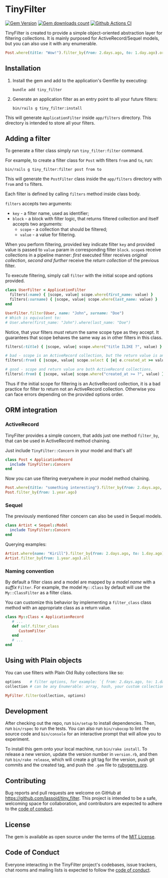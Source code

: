 # TinyFilter

[![Gem Version](https://img.shields.io/gem/v/tiny_filter?color=blue&label=version)](https://rubygems.org/gems/tiny_filter)
[![Gem downloads count](https://img.shields.io/gem/dt/tiny_filter)](https://rubygems.org/gems/tiny_filter)
[![Github Actions CI](https://github.com/lassoid/tiny_filter/actions/workflows/ci.yml/badge.svg?branch=main)](https://github.com/lassoid/tiny_filter/actions/workflows/ci.yml)

TinyFilter is created to provide a simple object-oriented abstraction layer for filtering collections.
It is mainly purposed for ActiveRecord/Sequel models, but you can also use it with any enumerable.

```ruby
Post.where(title: "Wow!").filter_by(from: 2.days.ago, to: 1.day.ago).order(:created_at)
```

## Installation

1. Install the gem and add to the application's Gemfile by executing:

   ```shell
   bundle add tiny_filter
   ```

2. Generate an application filter as an entry point to all your future filters:

   ```shell
   bin/rails g tiny_filter:install
   ```

This will generate `ApplicationFilter` inside `app/filters` directory.
This directory is intended to store all your filters.

## Adding a filter

To generate a filter class simply run `tiny_filter:filter` command.

For example, to create a filter class for `Post` with filters `from` and `to`, run:

```shell
bin/rails g tiny_filter:filter post from to
```

This will generate the `PostFilter` class inside the `app/filters` directory with `from` and `to` filters.

Each filter is defined by calling `filters` method inside class body.

`filters` accepts two arguments:
- `key` - a filter name, used as identifier;
- `block` - a block with filter logic, that returns filtered collection and itself accepts two arguments:
  - `scope` - a collection that should be filtered;
  - `value` - a value for filtering.

When you perform filtering, provided key indicate filter `key` and provided value is passed to `value` param in corresponding filter `block`.
`scope`s receive collections in a pipeline manner:
_first_ executed filter receives _original collection_,
_second and further_ receive the _return collection_ of the previous filter.

To execute filtering, simply call `filter` with the initial scope and options provided.

```ruby
class UserFilter < ApplicationFilter
  filters(:name) { |scope, value| scope.where(first_name: value) }
  filters(:surname) { |scope, value| scope.where(last_name: value) }
end

UserFilter.filter(User, name: "John", surname: "Doe")
# Which is equivalent to:
# User.where(first_name: "John").where(last_name: "Doe")
```

Notice, that your filters _must_ return the same scope type as they accept.
It guarantees that scope behaves the same way as in other filters in this class.

```ruby
filters(:title) { |scope, value| scope.where("title ILIKE ?", value) }

# bad - scope is an ActiveRecord collection, but the return value is an array.
filters(:from) { |scope, value| scope.select { |e| e.created_at >= value } }

# good - scope and return value are both ActiveRecord collections.
filters(:from) { |scope, value| scope.where("created_at >= ?", value) }
```

Thus if the initial scope for filtering is an ActiveRecord collection,
it is a bad practice for filter to return not an ActiveRecord collection.
Otherwise you can face errors depending on the provided options order.

## ORM integration

### ActiveRecord

TinyFilter provides a simple concern, that adds just one method `filter_by`,
that can be used in ActiveRecord method chaining.

Just include `TinyFilter::Concern` in your model and that's all!

```ruby
class Post < ApplicationRecord
  include TinyFilter::Concern
end
```

Now you can use filtering everywhere in your model method chaining.

```ruby
Post.where(title: "something interesting").filter_by(from: 2.days.ago, to: 1.day.ago).order(:title)
Post.filter_by(from: 1.year.ago)
```

### Sequel

The previously mentioned filter concern can also be used in Sequel models.

```ruby
class Artist < Sequel::Model
  include TinyFilter::Concern
end
```

Querying examples:

```ruby
Artist.where(name: "Kirill").filter_by(from: 2.days.ago, to: 1.day.ago).order(:name).all
Artist.filter_by(from: 1.year.ago).all
```

### Naming convention

By default a filter class and a model are mapped by a _model name_ with a _suffix_ `Filter`.
For example, the model `My::Class` by default will use the `My::ClassFilter` as a filter class.

You can customize this behavior by implementing a `filter_class` class method
with an appropriate class as a return value.

```ruby
class My::Class < ApplicationRecord
   # ...
   def self.filter_class
      CustomFilter
   end
   # ...
end
```

## Using with Plain objects

You can use filters with Plain Old Ruby collections like so:

```ruby
options    # filter options, for example: `{ from: 2.days.ago, to: 1.day.ago }`
collection # can be any Enumerable: array, hash, your custom collection, etc etc

MyFilter.filter(collection, options)
```

## Development

After checking out the repo, run `bin/setup` to install dependencies. Then, run `bin/rspec` to run the tests.
You can also run `bin/rubocop` to lint the source code
and `bin/console` for an interactive prompt that will allow you to experiment.

To install this gem onto your local machine, run `bin/rake install`.
To release a new version, update the version number in `version.rb`, and then run `bin/rake release`,
which will create a git tag for the version, push git commits and the created tag,
and push the `.gem` file to [rubygems.org](https://rubygems.org).

## Contributing

Bug reports and pull requests are welcome on GitHub at https://github.com/lassoid/tiny_filter.
This project is intended to be a safe, welcoming space for collaboration, and contributors
are expected to adhere to the [code of conduct](https://github.com/lassoid/tiny_filter/blob/main/CODE_OF_CONDUCT.md).

## License

The gem is available as open source under the terms of the [MIT License](https://opensource.org/licenses/MIT).

## Code of Conduct

Everyone interacting in the TinyFilter project's codebases, issue trackers, chat rooms and mailing lists
is expected to follow the [code of conduct](https://github.com/lassoid/tiny_filter/blob/main/CODE_OF_CONDUCT.md).
